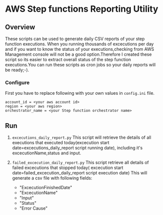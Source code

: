 # AWS Step functions Reporting Utility

## Overview
These scripts can be used to generate daily CSV reports of your step function executions.
When you running thousands of excecutions per day and if you want to know the status of your executions,checking from AWS Management console will not be a good option.Therefore I created these script so its easier to extract overall status of the step function executions.You can run these scripts as cron jobs so your daily reports will be ready;-).

### Configure
First you have to replace following with your own values in ```config.ini``` file.
```
account_id = <your aws account id>
region = <your aws region>
orchestrator_name = <your Step function orchestrator name>
```

## Run
1) ``` excecutions_daily_report.py ```
   This script will retrieve the details of all executions that executed today(excecution start date=excecutions_daily_report script running date), including it's excecutionName,status and input.

2) ```failed_excecution_daily_report.py```
   This script retrieve all details of failed excecutions that stopped today(
excecution start date=failed_excecution_daily_report script execution date)
   This will generate a csv file with following fields:
   - "ExcecutionFinishedDate"
   - "ExcecutionName"
   - "Input" 
   - "Status"
   - "Error Cause"
